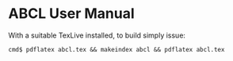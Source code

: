 ABCL User Manual
================

With a suitable TexLive installed, to build simply issue:

    cmd$ pdflatex abcl.tex && makeindex abcl && pdflatex abcl.tex
